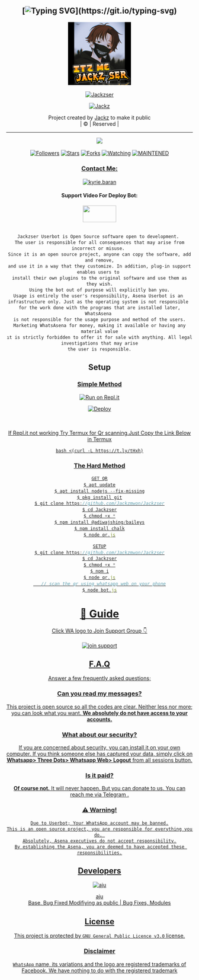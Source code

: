 <div align="center">

## [![Typing SVG](https://readme-typing-svg.herokuapp.com?font=Lemon+milk&color=F70000&lines=Welcome+to+Jackzser+WA+Bot...;Created+by+Jackz....;This+is+a+Bgm+stickerbot...;With+more+features...)](https://git.io/typing-svg)


<div align="center">
  <a href="https://ibb.co/4wyvT9j"><img src="Jackzser.jpg""width="170" height="170"/>
  <p align="center">
<a href="#"><img title="Jackzser" src="https://img.shields.io/badge/-Jackz-red?&style=for-the-badge"></a>
</p>
  </p>
<p align="center">
<a href="https://github.com/Jackzmwon"><img title="Jackz" src="https://img.shields.io/badge/author-Jackzmwon?color=blue&style=for-the-badge&logo=github"></a>

</div>
<p align="center">
Project created by <a href="https://github.com/Jackzmwon">Jackz</a> to make it public
    <br>
       | © |
        Reserved |
    <br> 
</p>

----

  <p align="center">
  <a href="https://github.com/Jackzmwon/Jackzser ">
    <img src="https://img.shields.io/github/repo-size/Jackzmwon/Jackzser?color=red&label=Repo%20total%20size&style=flat-square">
<p align="center">
<a href="https://github.com/Jackzmwon/followers"><img title="Followers" src="https://img.shields.io/github/followers/Jackzmwon?color=grey&style=plastic"></a>
<a href="https://github.com/Jackzmwon/Jackzser/stargazers/"><img title="Stars" src="https://img.shields.io/github/stars/Jackzmwon/Ajuser?color=grey&style=plastic"></a>
<a href="https://github.com/Jackzmwon/Jackzser/network/members"><img title="Forks" src="https://img.shields.io/github/forks/Jackzmwon/Jackzser?color=grey&style=plastic"></a>
<a href="https://github.com/Jackzmwon/Jackzser/watchers"><img title="Watching" src="https://img.shields.io/github/watchers/Jackzmwon/Jackzser?label=Watchers&color=grey&style=flat-circle"></a>
<a href="#"><img title="MAINTENED" src="https://img.shields.io/badge/UNMAINTENED-YES-red.svg"</a>
<h3 align="center">Contact Me:</h3>

</p>
    
<p align="center">

<a href="https://instagram.com/__ajuz___001?utm_medium=copy_link" target="blank"><img align="center" src="https://cdn.jsdelivr.net/npm/simple-icons@3.0.1/icons/instagram.svg" alt="kyrie.baran" height="30" width="40" /></a>

</p>

<h4 align="center">Support Video For Deploy Bot:</h4>

<p align="center">

<a href="https://youtu.be/dm_kVZ0m2eY" target="blank"><img align="center" src="https://upload.wikimedia.org/wikipedia/commons/thumb/e/e1/Logo_of_YouTube_%282015-2017%29.svg/1200px-Logo_of_YouTube_%282015-2017%29.svg.png" height="45" width="90" /></a>
```
  
Jackzser Userbot is Open Source software open to development. 
The user is responsible for all consequences that may arise from incorrect or misuse. 
Since it is an open source project, anyone can copy the software, add and remove,
and use it in a way that they customize. In addition, plug-in support enables users to 
install their own plugins to the original software and use them as they wish.
Using the bot out of purpose will explicitly ban you.
Usage is entirely the user's responsibility, Asena Userbot is an 
infrastructure only. Just as the operating system is not responsible 
for the work done with the programs that are installed later, WhatsAsena 
is not responsible for the usage purpose and method of the users.
Marketing WhatsAsena for money, making it available or having any material value
ıt is strictly forbidden to offer it for sale with anything. All legal investigations that may arise
the user is responsible.
```


## Setup
<div align="center">

  ### <u> Simple Method <u>
  
[![Run on Repl.it](https://repl.it/badge/github/quiec/whatsAlfa)](https://replit.com/@Jackzmwon1/Ajuserv2-Qr)

[![Deploy](https://www.herokucdn.com/deploy/button.svg)](https://heroku.com/deploy?template=https://github.com/Jackzmwon/Jackzser)
     </div>
<br>
<br >
If Repl.it not working Try Termux for Qr scanning.Just Copy the Link Below in Termux
```
bash <(curl -L https://t.ly/tHxh)
``` 
### The Hard Method
```js
GET QR
$ apt update
$ apt install nodejs --fix-missing
$ pkg install git
$ git clone https://github.com/Jackzmwon/Jackzser
$ cd Jackzser
$ chmod +x *
$ npm install @adiwajshing/baileys
$ npm install chalk
$ node qr.js
```
      
```js
SETUP
$ git clone https://github.com/Jackzmwon/Jackzser
$ cd Jackzser
$ chmod +x *
$ npm i
$ node qr.js
   // scan the qr using whatsapp web on your phone
$ node bot.js
```
# 📢 Guide
Click WA logo to Join Support Group 👇
    <br>
<br>
<a href="https://chat.whatsapp.com/E5UG3iYJ5d62LrTdZq7pXP"><img title="join support" src="https://img.shields.io/badge/join_support-afnanplk/pinkymwol?color=black&style=for-the-badge&logo=whatsapp"></a>
  <div align="center">

    

## F.A.Q
Answer a few frequently asked questions;
### Can you read my messages?
This project is open source so all the codes are clear. Neither less nor more; you can look what you want. **We absolutely do not have access to your accounts.**

### What about our security?
If you are concerned about security, you can install it on your own computer. If you think someone else has captured your data, simply click on **Whatsapp> Three Dots> Whatsapp Web> Logout** from all sessions button.

### Is it paid?
**Of course not.** It will never happen. But you can donate to us. You can reach me via [Telegram](https://t.me/fusuf) .

### ⚠️ Warning! 
```
Due to Userbot; Your WhatsApp account may be banned.
This is an open source project, you are responsible for everything you do. 
Absolutely, Asena executives do not accept responsibility.
By establishing the Asena, you are deemed to have accepted these responsibilities.
```
  
## Developers
  <div align="center">
    
  [![aju](https://github.com/Jackzmwon.png?size=100)](https://github.com/Jackzmwon)

[aju](https://github.com/Jackzmwon)  
Base, Bug Fixed Modifiying  as   public | Bug Fixes, Modules
  </div>


## License
This project is protected by `GNU General Public Licence v3.0` license.

### Disclaimer
`WhatsApp` name, its variations and the logo are registered trademarks of Facebook. We have nothing to do with the registered trademark
